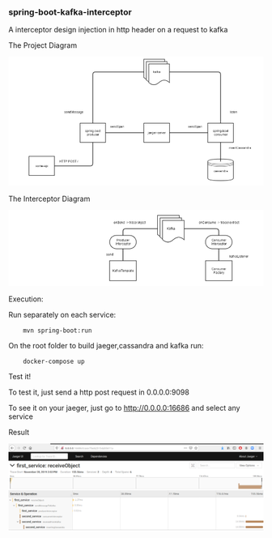 ### spring-boot-kafka-interceptor

A interceptor design injection in http header on a request to kafka


The Project Diagram

![project-diagram](/images/project.png)

The Interceptor Diagram

![interpector-diagram](/images/interceptor.png)


Execution:

Run separately on each service:

```
    mvn spring-boot:run
```

On the root folder to build jaeger,cassandra and kafka run:

```
    docker-compose up
```

Test it!

To test it, just send a http post request in 0.0.0.0:9098

To see it on your jaeger, just go to http://0.0.0.0:16686 and select any service

Result

![jaeger-result](/images/result.png)


